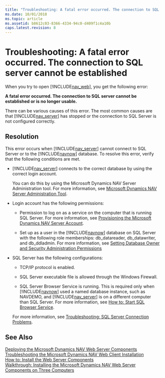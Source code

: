 ```yaml
---
title: "Troubleshooting: A fatal error occurred. The connection to SQL server cannot be established"
ms.date: 10/01/2018
ms.topic: article
ms.assetid: b8612c03-8366-4334-94c0-d409f1c4a10b
caps.latest.revision: 8
---
```

# Troubleshooting: A fatal error occurred. The connection to SQL server cannot be established
When you try to open [!INCLUDE[nav_web](includes/nav_web_md.md)], you get the following error:  
  
 **A fatal error occurred. The connection to SQL server cannot be established or is no longer usable.**  
  
 There can be various causes of this error. The most common causes are that [!INCLUDE[nav_server](includes/nav_server_md.md)] has stopped or the connection to SQL Server is not configured correctly.  
  
## Resolution  
 This error occurs when [!INCLUDE[nav_server](includes/nav_server_md.md)] cannot connect to SQL Server or to the [!INCLUDE[navnow](includes/navnow_md.md)] database. To resolve this error, verify that the following conditions are met.  
  
-   [!INCLUDE[nav_server](includes/nav_server_md.md)] connects to the correct database by using the correct login account.  
  
     You can do this by using the Microsoft Dynamics NAV Server Administration tool. For more information, see [Microsoft Dynamics NAV Server Administration Tool](Microsoft-Dynamics-NAV-Server-Administration-Tool.md).  
  
-   Login account has the following permissions:  
  
    -   Permission to log on as a service on the computer that is running SQL Server. For more information, see [Provisioning the Microsoft Dynamics NAV Server Account](Provisioning-the-Microsoft-Dynamics-NAV-Server-Account.md).  
  
    -   Set up as a user in the [!INCLUDE[navnow](includes/navnow_md.md)] database on SQL Server with the following role memberships: db\_datareader, db\_datawriter, and db\_ddladmin. For more information, see [Setting Database Owner and Security Administration Permissions](Setting-Database-Owner-and-Security-Administration-Permissions.md)  
  
-   SQL Server has the following configurations:  
  
    -   TCP/IP protocol is enabled.  
  
    -   SQL Server executable file is allowed through the Windows Firewall.  
  
    -   SQL Server Browser Service is running. This is required only when [!INCLUDE[navnow](includes/navnow_md.md)] used a named database instance, such as NAVDEMO, and [!INCLUDE[nav_server](includes/nav_server_md.md)] is on a different computer than SQL Server. For more information, see [How to: Start SQL Browser Service](How-to--Start-SQL-Browser-Service.md).  
  
     For more information, see [Troubleshooting: SQL Server Connection Problems](Troubleshooting--SQL-Server-Connection-Problems.md).  
  
## See Also  
 [Deploying the Microsoft Dynamics NAV Web Server Components](Deploying-the-Microsoft-Dynamics-NAV-Web-Server-Components.md)   
 [Troubleshooting the Microsoft Dynamics NAV Web Client Installation](Troubleshooting-the-Microsoft-Dynamics-NAV-Web-Client-Installation.md)   
 [How to: Install the Web Server Components](How-to--Install-the-Web-Server-Components.md)   
 [Walkthrough: Installing the Microsoft Dynamics NAV Web Server Components on Three Computers](Walkthrough--Installing-the-Microsoft-Dynamics-NAV-Web-Server-Components-on-Three-Computers.md)
